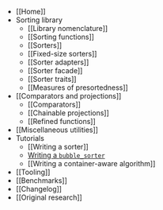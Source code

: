 * [[Home]]
* Sorting library
    * [[Library nomenclature]]
    * [[Sorting functions]]
    * [[Sorters]]
    * [[Fixed-size sorters]]
    * [[Sorter adapters]]
    * [[Sorter facade]]
    * [[Sorter traits]]
    * [[Measures of presortedness]]
* [[Comparators and projections]]
    * [[Comparators]]
    * [[Chainable projections]]
    * [[Refined functions]]
* [[Miscellaneous utilities]]
* Tutorials
    * [[Writing a sorter]]
    * [Writing a `bubble_sorter`](https://github.com/Morwenn/cpp-sort/wiki/writing-a-bubble_sorter)
    * [[Writing a container-aware algorithm]]
* [[Tooling]]
* [[Benchmarks]]
* [[Changelog]]
* [[Original research]]
